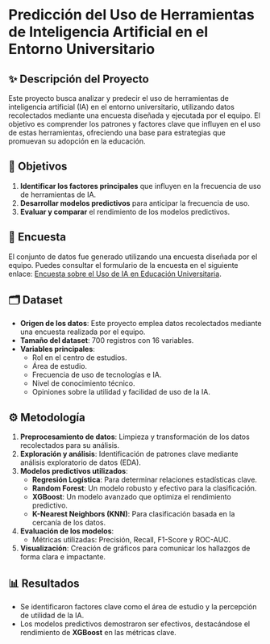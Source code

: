 
# Predicción del Uso de Herramientas de Inteligencia Artificial en el Entorno Universitario

## ✨ Descripción del Proyecto
Este proyecto busca analizar y predecir el uso de herramientas de inteligencia artificial (IA) en el entorno universitario, utilizando datos recolectados mediante una encuesta diseñada y ejecutada por el equipo. El objetivo es comprender los patrones y factores clave que influyen en el uso de estas herramientas, ofreciendo una base para estrategias que promuevan su adopción en la educación.

## 🎯 Objetivos
1. **Identificar los factores principales** que influyen en la frecuencia de uso de herramientas de IA.
2. **Desarrollar modelos predictivos** para anticipar la frecuencia de uso.
3. **Evaluar y comparar** el rendimiento de los modelos predictivos.

## 📄 Encuesta
El conjunto de datos fue generado utilizando una encuesta diseñada por el equipo. Puedes consultar el formulario de la encuesta en el siguiente enlace: [Encuesta sobre el Uso de IA en Educación Universitaria]([https://example.com/encuesta](https://docs.google.com/forms/d/e/1FAIpQLSeJudSRQhhiIjtshXcVa2j_15wrC-UqjTF4Z9QCWUbyEeVH5g/viewform)).

## 🗂️ Dataset
- **Origen de los datos**: Este proyecto emplea datos recolectados mediante una encuesta realizada por el equipo.
- **Tamaño del dataset**: 700 registros con 16 variables.
- **Variables principales**:
  - Rol en el centro de estudios.
  - Área de estudio.
  - Frecuencia de uso de tecnologías e IA.
  - Nivel de conocimiento técnico.
  - Opiniones sobre la utilidad y facilidad de uso de la IA.

## ⚙️ Metodología
1. **Preprocesamiento de datos**: Limpieza y transformación de los datos recolectados para su análisis.
2. **Exploración y análisis**: Identificación de patrones clave mediante análisis exploratorio de datos (EDA).
3. **Modelos predictivos utilizados**:
   - **Regresión Logística**: Para determinar relaciones estadísticas clave.
   - **Random Forest**: Un modelo robusto y efectivo para la clasificación.
   - **XGBoost**: Un modelo avanzado que optimiza el rendimiento predictivo.
   - **K-Nearest Neighbors (KNN)**: Para clasificación basada en la cercanía de los datos.
4. **Evaluación de los modelos**:
   - Métricas utilizadas: Precisión, Recall, F1-Score y ROC-AUC.
5. **Visualización**: Creación de gráficos para comunicar los hallazgos de forma clara e impactante.

## 📊 Resultados
- Se identificaron factores clave como el área de estudio y la percepción de utilidad de la IA.
- Los modelos predictivos demostraron ser efectivos, destacándose el rendimiento de **XGBoost** en las métricas clave.
